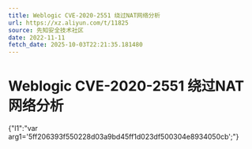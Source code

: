 ```yaml
---
title: Weblogic CVE-2020-2551 绕过NAT网络分析
url: https://xz.aliyun.com/t/11825
source: 先知安全技术社区
date: 2022-11-11
fetch_date: 2025-10-03T22:21:35.181480
---
```


# Weblogic CVE-2020-2551 绕过NAT网络分析

{"l1":"var arg1='5ff206393f550228d03a9bd45ff1d023df500304e8934050cb';"}